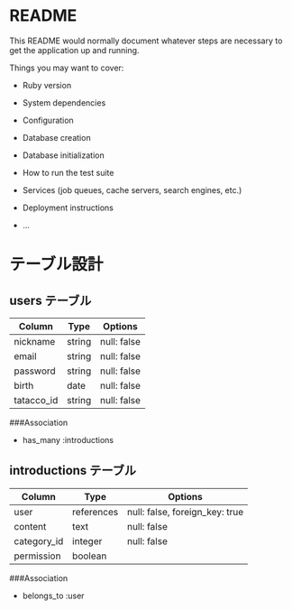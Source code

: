 # README

This README would normally document whatever steps are necessary to get the
application up and running.

Things you may want to cover:

* Ruby version

* System dependencies

* Configuration

* Database creation

* Database initialization

* How to run the test suite

* Services (job queues, cache servers, search engines, etc.)

* Deployment instructions

* ...

# テーブル設計
 
## users テーブル

| Column        | Type | Options   |
|---------------|------|-----------|
| nickname      |string|null: false|
| email         |string|null: false|
| password      |string|null: false|
| birth         |date  |null: false|
| tatacco_id    |string|null: false|

###Association
- has_many :introductions

## introductions テーブル

| Column     | Type   |  Options   |
|------------|--------|------------|
| user       |references|null: false, foreign_key: true |
| content    |text    | null: false|
| category_id   |integer | null: false|
| permission  |boolean | |


###Association
- belongs_to :user
